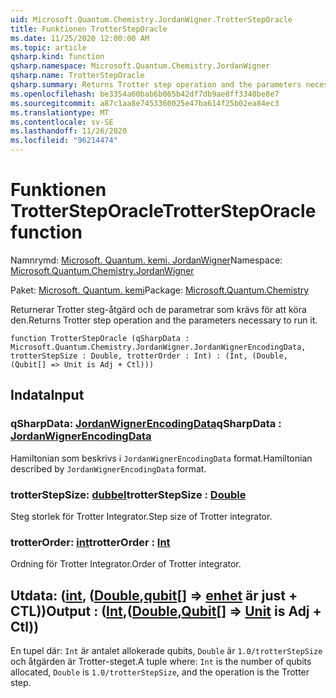 ```yaml
---
uid: Microsoft.Quantum.Chemistry.JordanWigner.TrotterStepOracle
title: Funktionen TrotterStepOracle
ms.date: 11/25/2020 12:00:00 AM
ms.topic: article
qsharp.kind: function
qsharp.namespace: Microsoft.Quantum.Chemistry.JordanWigner
qsharp.name: TrotterStepOracle
qsharp.summary: Returns Trotter step operation and the parameters necessary to run it.
ms.openlocfilehash: be3354a60bab6b065b42df7db9ae8ff3340be8e7
ms.sourcegitcommit: a87c1aa8e7453360025e47ba614f25b02ea84ec3
ms.translationtype: MT
ms.contentlocale: sv-SE
ms.lasthandoff: 11/26/2020
ms.locfileid: "96214474"
---
```

# <a name="trottersteporacle-function"></a><span data-ttu-id="8b0e6-102">Funktionen TrotterStepOracle</span><span class="sxs-lookup"><span data-stu-id="8b0e6-102">TrotterStepOracle function</span></span>

<span data-ttu-id="8b0e6-103">Namnrymd: [Microsoft. Quantum. kemi. JordanWigner](xref:Microsoft.Quantum.Chemistry.JordanWigner)</span><span class="sxs-lookup"><span data-stu-id="8b0e6-103">Namespace: [Microsoft.Quantum.Chemistry.JordanWigner](xref:Microsoft.Quantum.Chemistry.JordanWigner)</span></span>

<span data-ttu-id="8b0e6-104">Paket: [Microsoft. Quantum. kemi](https://nuget.org/packages/Microsoft.Quantum.Chemistry)</span><span class="sxs-lookup"><span data-stu-id="8b0e6-104">Package: [Microsoft.Quantum.Chemistry](https://nuget.org/packages/Microsoft.Quantum.Chemistry)</span></span>


<span data-ttu-id="8b0e6-105">Returnerar Trotter steg-åtgärd och de parametrar som krävs för att köra den.</span><span class="sxs-lookup"><span data-stu-id="8b0e6-105">Returns Trotter step operation and the parameters necessary to run it.</span></span>

```qsharp
function TrotterStepOracle (qSharpData : Microsoft.Quantum.Chemistry.JordanWigner.JordanWignerEncodingData, trotterStepSize : Double, trotterOrder : Int) : (Int, (Double, (Qubit[] => Unit is Adj + Ctl)))
```


## <a name="input"></a><span data-ttu-id="8b0e6-106">Indata</span><span class="sxs-lookup"><span data-stu-id="8b0e6-106">Input</span></span>

### <a name="qsharpdata--jordanwignerencodingdata"></a><span data-ttu-id="8b0e6-107">qSharpData: [JordanWignerEncodingData](xref:Microsoft.Quantum.Chemistry.JordanWigner.JordanWignerEncodingData)</span><span class="sxs-lookup"><span data-stu-id="8b0e6-107">qSharpData : [JordanWignerEncodingData](xref:Microsoft.Quantum.Chemistry.JordanWigner.JordanWignerEncodingData)</span></span>

<span data-ttu-id="8b0e6-108">Hamiltonian som beskrivs i `JordanWignerEncodingData` format.</span><span class="sxs-lookup"><span data-stu-id="8b0e6-108">Hamiltonian described by `JordanWignerEncodingData` format.</span></span>


### <a name="trotterstepsize--double"></a><span data-ttu-id="8b0e6-109">trotterStepSize: [dubbel](xref:microsoft.quantum.lang-ref.double)</span><span class="sxs-lookup"><span data-stu-id="8b0e6-109">trotterStepSize : [Double](xref:microsoft.quantum.lang-ref.double)</span></span>

<span data-ttu-id="8b0e6-110">Steg storlek för Trotter Integrator.</span><span class="sxs-lookup"><span data-stu-id="8b0e6-110">Step size of Trotter integrator.</span></span>


### <a name="trotterorder--int"></a><span data-ttu-id="8b0e6-111">trotterOrder: [int](xref:microsoft.quantum.lang-ref.int)</span><span class="sxs-lookup"><span data-stu-id="8b0e6-111">trotterOrder : [Int](xref:microsoft.quantum.lang-ref.int)</span></span>

<span data-ttu-id="8b0e6-112">Ordning för Trotter Integrator.</span><span class="sxs-lookup"><span data-stu-id="8b0e6-112">Order of Trotter integrator.</span></span>



## <a name="output--intdoublequbit--unit--is-adj--ctl"></a><span data-ttu-id="8b0e6-113">Utdata: ([int](xref:microsoft.quantum.lang-ref.int), ([Double](xref:microsoft.quantum.lang-ref.double),[qubit](xref:microsoft.quantum.lang-ref.qubit)[] => [enhet](xref:microsoft.quantum.lang-ref.unit)  är just + CTL))</span><span class="sxs-lookup"><span data-stu-id="8b0e6-113">Output : ([Int](xref:microsoft.quantum.lang-ref.int),([Double](xref:microsoft.quantum.lang-ref.double),[Qubit](xref:microsoft.quantum.lang-ref.qubit)[] => [Unit](xref:microsoft.quantum.lang-ref.unit)  is Adj + Ctl))</span></span>

<span data-ttu-id="8b0e6-114">En tupel där: `Int` är antalet allokerade qubits, `Double` är `1.0/trotterStepSize` och åtgärden är Trotter-steget.</span><span class="sxs-lookup"><span data-stu-id="8b0e6-114">A tuple where: `Int` is the number of qubits allocated, `Double` is `1.0/trotterStepSize`, and the operation is the Trotter step.</span></span>